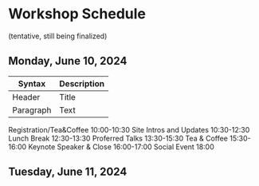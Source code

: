 # Workshop Schedule
(tentative, still being finalized)

## Monday, June 10, 2024

| Syntax | Description |
| ----------- | ----------- |
| Header | Title |
| Paragraph | Text | 

Registration/Tea&Coffee	10:00-10:30
Site Intros and Updates	10:30-12:30
Lunch Break	12:30-13:30
Proferred Talks	13:30-15:30
Tea & Coffee	15:30-16:00
Keynote Speaker & Close	16:00-17:00
Social Event	18:00
## Tuesday, June 11, 2024
